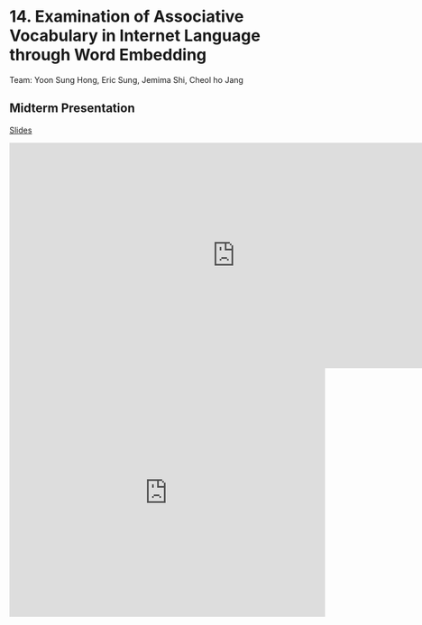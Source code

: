 # 14. Examination of Associative Vocabulary in Internet Language through Word Embedding

Team: Yoon Sung Hong, Eric Sung, Jemima Shi, Cheol ho Jang

## Midterm Presentation

[Slides](midterm/14.pptx)

<center><iframe src="http://docs.google.com/gview?url=http://courses.d2l.ai/berkeley-stat-157/projects/midterm/14.pptx&embedded=true"
    style="width:800px; height:400px;" frameborder="0"></iframe></center>

<center><iframe width="560" height="441" src="https://www.youtube.com/embed/cGsWy6jw3Hw" frameborder="0" allowfullscreen></iframe></center>
